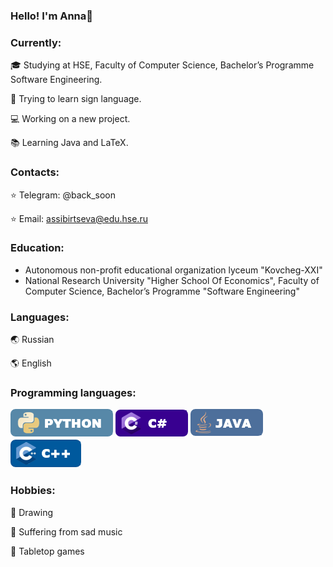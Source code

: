 ### Hello! I'm Anna👋 

### Сurrently:
🎓 Studying at HSE, Faculty of Computer Science, Bachelor’s Programme Software Engineering.

🖖 Trying to learn sign language.

💻 Working on a new project.

📚 Learning Java and LaTeX.

### Contacts:
⭐️ Telegram: @back_soon

⭐️ Email: assibirtseva@edu.hse.ru

### Education:
- Autonomous non-profit educational organization lyceum "Kovcheg-XXI"
- National Research University "Higher School Of Economics", Faculty of Computer Science, Bachelor’s Programme "Software Engineering"

### Languages:
🌏 Russian

🌎 English

### Programming languages:
![Python](https://raw.githubusercontent.com/AnnaSibirtseva/AnnaSibirtseva/main/PL/Python.png)
![C#](https://raw.githubusercontent.com/AnnaSibirtseva/AnnaSibirtseva/main/PL/CS.png)
![Java](https://raw.githubusercontent.com/AnnaSibirtseva/AnnaSibirtseva/main/PL/Java.png)
![C++](https://raw.githubusercontent.com/AnnaSibirtseva/AnnaSibirtseva/main/PL/CPP.png)

### Hobbies:
🎨 Drawing 

🎵 Suffering from sad music

🎲 Tabletop games

<!--
**AnnaSibirtseva/AnnaSibirtseva** is a ✨ _special_ ✨ repository because its `README.md` (this file) appears on your GitHub profile.

